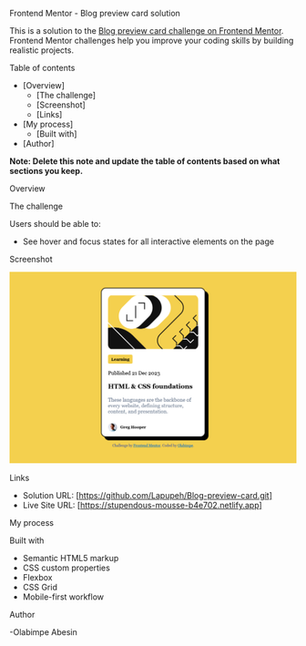 Frontend Mentor - Blog preview card solution

This is a solution to the [Blog preview card challenge on Frontend Mentor](https://www.frontendmentor.io/challenges/blog-preview-card-ckPaj01IcS). Frontend Mentor challenges help you improve your coding skills by building realistic projects. 

Table of contents

- [Overview]
  - [The challenge]
  - [Screenshot]
  - [Links]
- [My process]
  - [Built with]
- [Author]


**Note: Delete this note and update the table of contents based on what sections you keep.**

Overview

The challenge

Users should be able to:

- See hover and focus states for all interactive elements on the page

Screenshot

![](./Preview.png)


Links

- Solution URL: [https://github.com/Lapupeh/Blog-preview-card.git]
- Live Site URL: [https://stupendous-mousse-b4e702.netlify.app]

My process

Built with

- Semantic HTML5 markup
- CSS custom properties
- Flexbox
- CSS Grid
- Mobile-first workflow


Author

-Olabimpe Abesin


